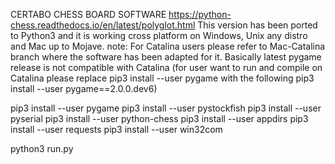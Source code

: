 CERTABO CHESS BOARD SOFTWARE
https://python-chess.readthedocs.io/en/latest/polyglot.html
This version has been ported to Python3 and it is working cross platform on Windows, Unix any distro and Mac up to Mojave.
note: For Catalina users please refer to Mac-Catalina branch where the software has been adapted for it. Basically latest pygame release is not compatible with Catalina (for user want to run and compile on Catalina please  replace pip3 install --user pygame with the following  pip3 install --user pygame==2.0.0.dev6)

pip3 install --user pygame
pip3 install --user pystockfish
pip3 install --user pyserial
pip3 install --user python-chess
pip3 install --user appdirs
pip3 install --user requests
pip3 install --user win32com

python3 run.py
